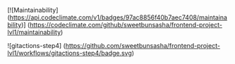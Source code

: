 [![Maintainability] (https://api.codeclimate.com/v1/badges/97ac8856f40b7aec7408/maintainability)]
(https://codeclimate.com/github/sweetbunsasha/frontend-project-lvl1/maintainability)

![gitactions-step4] (https://github.com/sweetbunsasha/frontend-project-lvl1/workflows/gitactions-step4/badge.svg)
